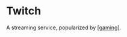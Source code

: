 # Twitch

A streaming service, popularized by [[gaming]].

[//begin]: # "Autogenerated link references for markdown compatibility"
[gaming]: gaming.md "Gaming"
[//end]: # "Autogenerated link references"